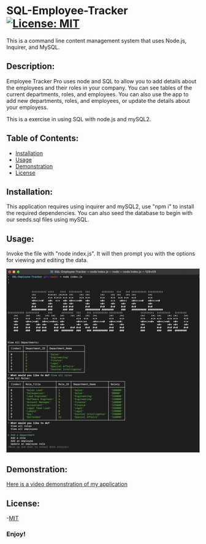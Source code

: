 # SQL-Employee-Tracker [![License: MIT](https://img.shields.io/badge/License-MIT-yellow.svg)](https://opensource.org/licenses/MIT)
This is a command line content management system that uses Node.js, Inquirer, and MySQL.

## Description:
Employee Tracker Pro uses node and SQL to allow you to add details about the employees and their roles in your company. You can see tables of the current departments, roles, and employees. You can also use the app to add new departments, roles, and employees, or update the details about your employess. 

This is a exercise in using SQL with node.js and mySQL2.  

## Table of Contents:
  - [Installation](#installation)
  - [Usage](#usage)
  - [Demonstration](#demonstration)
  - [License](#license)


## Installation:
This application requires using inquirer and mySQL2, use "npm i" to install the required dependencies. You can also seed the database to begin with our seeds.sql files using mySQL. 

## Usage:
Invoke the file with "node index.js". It will then prompt you with the options for viewing and editing the data.  

![screenshot of app](assets/ss1.png)

## Demonstration:
[Here is a video demonstration of my application](https://drive.google.com/file/d/1XsMCYRmnw50NkaLL_iGuNyXui3OJgWNM/view)

## License:
-[MIT](https://opensource.org/license/mit/) 

### Enjoy!

